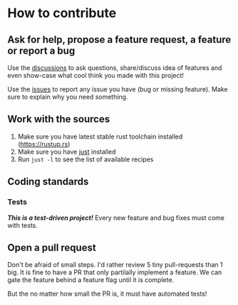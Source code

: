 # How to contribute

## Ask for help, propose a feature request, a feature or report a bug

Use the [discussions](https://github.com/jcornaz/nu_plugin_from_beancount/discussions) to ask questions, share/discuss idea of features and even show-case what cool think you made with this project!

Use the [issues](https://github.com/jcornaz/nu_plugin_from_beancount/issues) to report any issue you have (bug or missing feature). Make sure to explain why you need something.


## Work with the sources

1. Make sure you have latest stable rust toolchain installed (https://rustup.rs)
2. Make sure you have [just](https://just.systems/man/en/chapter_4.html) installed
3. Run `just -l` to see the list of available recipes

## Coding standards

### Tests

***This is a test-driven project!*** Every new feature and bug fixes must come with tests.


## Open a pull request

Don't be afraid of small steps. I'd rather review 5 tiny pull-requests than 1 big. It is fine to have a PR that only partilally implement a feature. We can gate the feature behind a feature flag until it is complete.

But the no matter how small the PR is, it must have automated tests!
